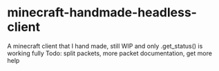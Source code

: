# minecraft-handmade-headless-client
A minecraft client that I hand made, still WIP and only .get_status() is working fully
Todo: split packets, more packet documentation, get more help
